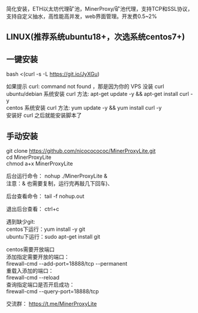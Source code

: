 简化安装，ETH以太坊代理矿池，MinerProxy/矿池代理，支持TCP和SSL协议，支持自定义抽水，高性能高并发，web界面管理。开发费0.5~2%

## LINUX(推荐系统ubuntu18+，次选系统centos7+)   

## 一键安装 ##

bash <(curl -s -L https://git.io/JyXGu)  

如果提示 curl: command not found ，那是因为你的 VPS 没装 curl  
ubuntu/debian 系统安装 curl 方法: apt-get update -y && apt-get install curl -y  
centos 系统安装 curl 方法: yum update -y && yum install curl -y  
安装好 curl 之后就能安装脚本了  

## 手动安装 ##
git clone https://github.com/nicococococ/MinerProxyLite.git  
cd MinerProxyLite  
chmod a+x MinerProxyLite  

后台运行命令：
nohup ./MinerProxyLite &  
注意：& 也需要复制，运行完再敲几下回车)、

后台查看命令：
tail -f nohup.out  

退出后台查看：
ctrl+c  

遇到缺少git:  
centos下运行：yum install -y git  
ubuntu下运行：sudo apt-get install git 

centos需要开放端口   
添加指定需要开放的端口：  
firewall-cmd --add-port=18888/tcp --permanent    
重载入添加的端口：    
firewall-cmd --reload   
查询指定端口是否开启成功：   
firewall-cmd --query-port=18888/tcp   

交流群：
https://t.me/MinerProxyLite 
